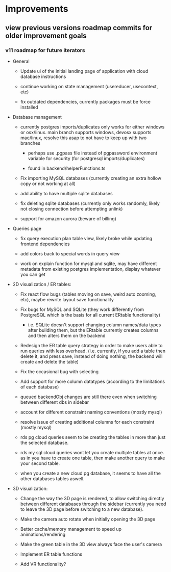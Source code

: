 # Improvements

## view previous versions roadmap commits for older improvement goals

### v11 roadmap for future iterators

- General

    - Update ui of the initial landing page of application with cloud database instructions

    - continue working on state management (usereducer, usecontext, etc)

    - fix outdated dependencies, currently packages must be force installed


- Database management

    - currently postgres imports/duplicates only works for either windows or osx/linux. main branch supports windows, devosx supports mac/linux, resolve this asap to not have to keep up with two branches

        - perhaps use .pgpass file instead of pgpassword environment variable for security (for postgresql imports/duplicates)

        - found in backend/helperFunctions.ts

    - Fix importing MySQL databases (currently creating an extra hollow copy or not working at all)

    - add ability to have multiple sqlite databases

    - fix deleting sqlite databases (currently only works randomly, likely not closing connection before attempting unlink)
    
    - support for amazon aurora (beware of billing)


- Queries page

    - fix query execution plan table view, likely broke while updating frontend dependencies

    - add colors back to special words in query view

    - work on explain function for mysql and sqlite, may have different metadata from existing postgres implementation, display whatever you can get 


- 2D visualization / ER tables: 

    - Fix react flow bugs (tables moving on save, weird auto zooming, etc), maybe rewrite layout save functionality

    - Fix bugs for MySQL and SQLite (they work differently from PostgreSQL which is the basis for all current ERtable functionality)

        - i.e. SQLite doesn't support changing column names/data types after building them, but the ERtable currently creates columns and then alters them on the backend

    - Redesign the ER table query strategy in order to make users able to run queries with less overhead. (i.e. currently, if you add a table then delete it, and press save, instead of doing nothing, the backend will create and delete the table)

    - Fix the occasional bug with selecting

    - Add support for more column datatypes (according to the limitations of each database)

    - queued backendObj changes are still there even when switching between different dbs in sidebar

    - account for different constraint naming conventions (mostly mysql)

    - resolve issue of creating additional columns for each constraint (mostly mysql)

    - rds pg cloud queries seem to be creating the tables in more than just the selected database.

    - rds my sql cloud queries wont let you create multiple tables at once. as in you have to create one table, then make another query to make your second table.

    - when you create a new cloud pg database, it seems to have all the other databases tables aswell.
 

- 3D visualization: 

    - Change the way the 3D page is rendered, to allow switching directly between different databases through the sidebar (currently you need to leave the 3D page before switching to a new database).

    - Make the camera auto rotate when initially opening the 3D page

    - Better cache/memory management to speed up animations/rendering

    - Make the green table in the 3D view always face the user's camera

    - Implement ER table functions

    - Add VR functionality?

